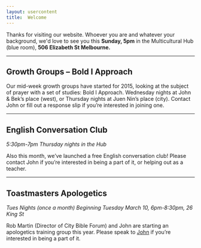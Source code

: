 ```yaml
---
layout: usercontent
title:  Welcome
---
```


Thanks for visiting our website. Whoever you are and whatever your background, we'd love to see you this __Sunday, 5pm__ in the Multicultural Hub (blue room), __506 Elizabeth St Melbourne.__


<div class="row2"></div>

***

## Growth Groups – Bold I Approach
Our mid-week growth groups have started for 2015, looking at the subject of prayer with a set of studies: Bold I Approach. Wednesday nights at John & Bek’s place (west), or Thursday nights at Juen Nin’s place (city). Contact John or fill out a response slip if you’re interested in joining one.

***

## English Conversation Club
_5:30pm-7pm Thursday nights in the Hub_

Also this month, we’ve launched a free English conversation club! Please contact John if you’re interested in being a part of it, or helping out as a teacher.

***

## Toastmasters Apologetics
_Tues Nights (once a month) Beginning Tuesday March 10, 6pm-8:30pm, 26 King St_  

Rob Martin (Director of City Bible Forum) and John are starting an apologetics training group this year. Please speak to [John] if you’re interested in being a part of it.

[John]: mailto:john.david.hudson@gmail.com




